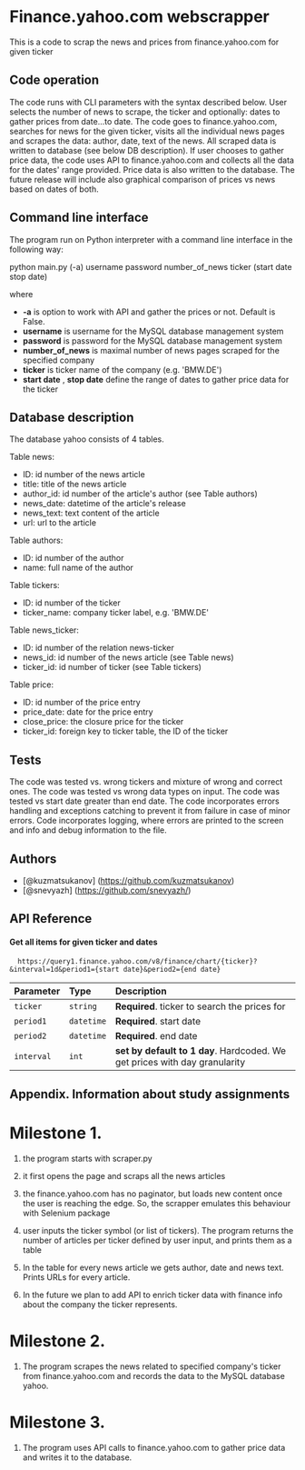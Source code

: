 
# Finance.yahoo.com webscrapper

This is a code to scrap the news and prices from finance.yahoo.com for given ticker

## Code operation
The code runs with CLI parameters with the syntax described below.
User selects the number of news to scrape, the ticker and optionally: dates to gather prices from date...to date.
The code goes to finance.yahoo.com, searches for news for the given ticker, visits all the individual news pages and scrapes the data:
author, date, text of the news.
All scraped data is written to database (see below DB description).
If user chooses to gather price data, the code uses API to finance.yahoo.com and collects all the data for the dates' range provided.
Price data is also written to the database.
The future release will include also graphical comparison of prices vs news based on dates of both.

## Command line interface

The program run on Python interpreter with a command line interface in the following way:

python main.py (-a) username password number_of_news ticker (start date stop date)

where
* **-a** is option to work with API and gather the prices or not. Default is False.
* **username** is username for the MySQL database management system
* **password** is password for the MySQL database management system
* **number_of_news** is maximal number of news pages scraped for the specified company
* **ticker** is ticker name of the company (e.g. 'BMW.DE')
* **start date** , **stop date** define the range of dates to gather price data for the ticker


## Database description

The database yahoo consists of 4 tables.

Table news:
* ID: id number of the news article
* title: title of the news article
* author_id: id number of the article's author (see Table authors)
* news_date: datetime of the article's release
* news_text: text content of the article
* url: url to the article

Table authors:
* ID: id number of the author
* name: full name of the author

Table tickers:
* ID: id number of the ticker
* ticker_name: company ticker label, e.g. 'BMW.DE'

Table news_ticker:
* ID: id number of the relation news-ticker
* news_id: id number of the news article (see Table news)
* ticker_id: id number of ticker (see Table tickers)

Table price:
* ID: id number of the price entry
* price_date: date for the price entry
* close_price: the closure price for the ticker
* ticker_id: foreign key to ticker table, the ID of the ticker


## Tests
The code was tested vs. wrong tickers and mixture of wrong and correct ones. 
The code was tested vs wrong data types on input.
The code was tested vs start date greater than end date.
The code incorporates errors handling and exceptions catching to prevent it from failure in case of minor errors.
Code incorporates logging, where errors are printed to the screen and info and debug information to the file.



## Authors

- [@kuzmatsukanov] (https://github.com/kuzmatsukanov)
- [@snevyazh] (https://github.com/snevyazh/)


## API Reference 

#### Get all items for given ticker and dates

```http
  https://query1.finance.yahoo.com/v8/finance/chart/{ticker}?&interval=1d&period1={start date}&period2={end date}
```

| Parameter  | Type       | Description                                                                 |
|:-----------|:-----------|:----------------------------------------------------------------------------|
| `ticker`   | `string`   | **Required**. ticker to search the prices for                               |
| `period1`  | `datetime` | **Required**. start date                                                    |
| `period2`  | `datetime` | **Required**. end date                                                      |
| `interval` | `int`      | **set by default to 1 day**. Hardcoded. We get prices with  day granularity |



## Appendix. Information about study assignments

# Milestone 1.

1) the program starts with scraper.py

2) it first opens the page and scraps all the news articles

3) the finance.yahoo.com has no paginator, but loads new content once the 
user is reaching the edge. So, the scrapper emulates this behaviour with
Selenium package

4) user inputs the ticker symbol (or list of tickers). The program returns 
the number of articles per ticker defined by user input, and prints them as a table

5) In the table for every news article we gets author, date and news text. Prints URLs 
for every article. 

6) In the future we plan to add API to enrich ticker data with finance info
about the company the ticker represents.

# Milestone 2.

1) The program scrapes the news related to specified company's ticker from finance.yahoo.com 
and records the data to the MySQL database yahoo.

# Milestone 3.
1) The program uses API calls to finance.yahoo.com to gather price data and writes it to the database.



